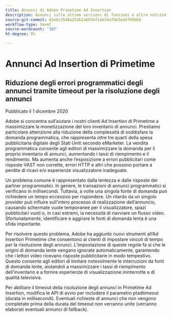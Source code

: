 ```yaml
---
title: Annunci di Adobe Primetime Ad Insertion
description: Annunci sulle ultime versioni di funzioni e altre notizie correlate su Primetime Ad Insertion
source-git-commit: 02ebc3548a254b2a6554f1ab34afbb3ea5f09bb8
workflow-type: tm+mt
source-wordcount: '307'
ht-degree: 0%

---
```


# Annunci Ad Insertion di Primetime

## Riduzione degli errori programmatici degli annunci tramite timeout per la risoluzione degli annunci

Pubblicato il 1 dicembre 2020

Adobe si concentra sull’aiutare i nostri clienti Ad Insertion di Primetime a massimizzare la monetizzazione del loro inventario di annunci. Prestiamo particolare attenzione alla riduzione della complessità di soddisfare la domanda programmatica, che rappresenta oltre tre quarti della spesa pubblicitaria digitale degli Stati Uniti secondo eMarketer. La vendita programmatica consente agli editori di massimizzare la domanda per il proprio inventario di annunci, aumentando i tassi di riempimento e il rendimento. Ma aumenta anche l’esposizione a errori pubblicitari come risposte VAST non corrette, errori HTTP e altri che possono portare a perdite di ricavi e/o esperienze visualizzatore inadeguate.

Un problema comune è rappresentato dalla lentezza e dalle risposte dei partner programmatici. In genere, le transazioni di annunci programmatici si verificano in millisecondi. Tuttavia, a volte una singola fonte di domanda può richiedere un tempo eccessivo per rispondere. Un ritardo da un singolo provider può influire sull’intero processo di realizzazione dell’annuncio, causando schermate vuote temporanee per il visualizzatore, spazi pubblicitari vuoti o, in casi estremi, la necessità di riavviare un flusso video. Sfortunatamente, identificare e aggirare le fonti di domanda lenta è una sfida importante.

Per risolvere questo problema, Adobe ha aggiunto nuovi strumenti all’Ad Insertion Primetime che consentono ai clienti di impostare vincoli di tempo per la risoluzione degli annunci. L’impostazione di queste regole fa sì che le origini di domanda lente vengano ignorate automaticamente, garantendo che i lettori video ricevano risposte pubblicitarie in modo tempestivo. Questo consente agli editori di limitare notevolmente le interruzioni da fonti di domanda lente, aiutandoli a massimizzare i tassi di riempimento dell’inventario e a fornire esperienze di visualizzazione ininterrotte e di qualità televisiva.

Per abilitare il timeout della risoluzione degli annunci in Primetime Ad Insertion, modifica le API di avvio per includere il parametro ptadtimeout (durata in millisecondi).  Eventuali richieste di annunci che non vengono completate prima della durata del timeout non verranno unite (verranno elaborati eventuali annunci di fallback).
